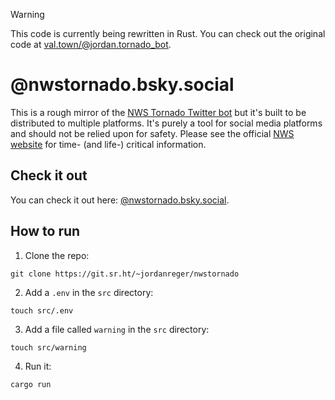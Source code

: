 > [!WARNING]
> This code is currently being rewritten in Rust. You can check out the original code at [val.town/@jordan.tornado_bot](https://val.town/@jordan.tornado_bot). 

# @nwstornado.bsky.social
This is a rough mirror of the [NWS Tornado Twitter bot](https://twitter.com/nwstornado) but it's built to be distributed to multiple platforms. It's purely a tool for social media platforms and should not be relied upon for safety. Please see the official [NWS website](https://weather.gov) for time- (and life-) critical information.

## Check it out
You can check it out here: [@nwstornado.bsky.social](https://bsky.app/profile/nwstornado.bsky.social).

## How to run
1. Clone the repo:
```
git clone https://git.sr.ht/~jordanreger/nwstornado
```

2. Add a `.env` in the `src` directory:
```
touch src/.env
```

3. Add a file called `warning` in the `src` directory:
```
touch src/warning
```

4. Run it:
```
cargo run
```